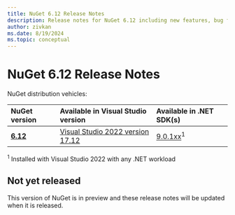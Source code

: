 ```yaml
---
title: NuGet 6.12 Release Notes
description: Release notes for NuGet 6.12 including new features, bug fixes, and DCRs.
author: zivkan
ms.date: 8/19/2024
ms.topic: conceptual
---
```

# NuGet 6.12 Release Notes

<!-- This is intentionally not yet added to TOC.md. When release notes are added for the GA release, add this file to TOC.md -->

NuGet distribution vehicles:

| NuGet version | Available in Visual Studio version | Available in .NET SDK(s) |
|:---|:---|:---|
| [**6.12**](https://nuget.org/downloads) | [Visual Studio 2022 version 17.12](https://visualstudio.microsoft.com/downloads/) | [9.0.1xx](https://dotnet.microsoft.com/download/dotnet/9.0)<sup>1</sup> |

<sup>1</sup> Installed with Visual Studio 2022 with any .NET workload

## Not yet released

This version of NuGet is in preview and these release notes will be updated when it is released.
